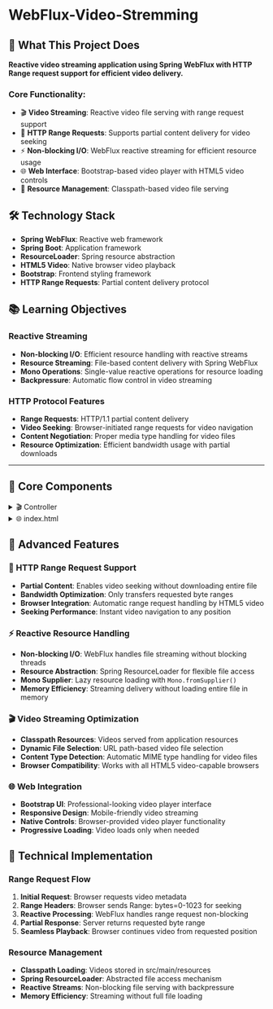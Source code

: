 # WebFlux-Video-Stremming

## 🎯 What This Project Does

**Reactive video streaming application using Spring WebFlux with HTTP Range request support for efficient video delivery.**

### Core Functionality:
- 🎬 **Video Streaming**: Reactive video file serving with range request support
- 📡 **HTTP Range Requests**: Supports partial content delivery for video seeking
- ⚡ **Non-blocking I/O**: WebFlux reactive streaming for efficient resource usage
- 🌐 **Web Interface**: Bootstrap-based video player with HTML5 video controls
- 📁 **Resource Management**: Classpath-based video file serving

## 🛠️ Technology Stack

- **Spring WebFlux**: Reactive web framework
- **Spring Boot**: Application framework
- **ResourceLoader**: Spring resource abstraction
- **HTML5 Video**: Native browser video playback
- **Bootstrap**: Frontend styling framework
- **HTTP Range Requests**: Partial content delivery protocol

## 📚 Learning Objectives

### Reactive Streaming
- **Non-blocking I/O**: Efficient resource handling with reactive streams
- **Resource Streaming**: File-based content delivery with Spring WebFlux
- **Mono Operations**: Single-value reactive operations for resource loading
- **Backpressure**: Automatic flow control in video streaming

### HTTP Protocol Features
- **Range Requests**: HTTP/1.1 partial content delivery
- **Video Seeking**: Browser-initiated range requests for video navigation
- **Content Negotiation**: Proper media type handling for video files
- **Resource Optimization**: Efficient bandwidth usage with partial downloads

---

## 📂 Core Components

<details>
<summary>🎬 Controller</summary>

**Reactive video streaming controller with Range request support**

- **What it does**: Serves video files reactively with HTTP Range request handling
- **Code implementation**: 
  - **Resource Loading**: `resourceLoader.getResource("classpath:" + name)` for file access
  - **Reactive Response**: `Mono.fromSupplier()` for non-blocking resource loading
  - **Range Header**: `@RequestHeader("Range")` for partial content requests
  - **Path Variables**: `@PathVariable String name` for dynamic video selection
- **API endpoint**: GET /video/{name} - Stream video file by name
- **Key features**:
  - **Range Support**: Handles HTTP Range headers for video seeking
  - **Reactive Loading**: Non-blocking file resource loading
  - **Dynamic Serving**: Serves any video file from classpath by name
  - **Debug Logging**: Prints Range header values for debugging
- **HTTP behavior**:
  - **Full Request**: Returns complete video file when no Range header
  - **Partial Request**: Supports byte-range requests for video seeking
  - **Browser Integration**: Works with HTML5 video controls automatically

</details>

<details>
<summary>🌐 index.html</summary>

**Bootstrap-styled video player interface**

- **What it does**: Provides web interface for video streaming with HTML5 video player
- **Code implementation**: 
  - **HTML5 Video**: `<video src="video/1. Introduction.mp4" controls preload="none">`
  - **Bootstrap Styling**: Responsive design with Bootstrap 5.1.0
  - **Video Controls**: Native browser controls for play, pause, seek, volume
  - **Responsive Layout**: Container-based layout for different screen sizes
- **Features**:
  - **Preload None**: `preload="none"` prevents automatic video loading
  - **Native Controls**: Browser-provided video player interface
  - **Responsive Design**: Bootstrap container for mobile-friendly layout
  - **Direct Integration**: Video src points to reactive streaming endpoint
- **User experience**:
  - **Instant Seeking**: Range requests enable immediate video seeking
  - **Bandwidth Efficient**: Only loads requested video segments
  - **Cross-browser**: Works with all modern browsers supporting HTML5 video

</details>

## 🌟 Advanced Features

### 📡 HTTP Range Request Support
- **Partial Content**: Enables video seeking without downloading entire file
- **Bandwidth Optimization**: Only transfers requested byte ranges
- **Browser Integration**: Automatic range request handling by HTML5 video
- **Seeking Performance**: Instant video navigation to any position

### ⚡ Reactive Resource Handling
- **Non-blocking I/O**: WebFlux handles file streaming without blocking threads
- **Resource Abstraction**: Spring ResourceLoader for flexible file access
- **Mono Supplier**: Lazy resource loading with `Mono.fromSupplier()`
- **Memory Efficiency**: Streaming delivery without loading entire file in memory

### 🎬 Video Streaming Optimization
- **Classpath Resources**: Videos served from application resources
- **Dynamic File Selection**: URL path-based video file selection
- **Content Type Detection**: Automatic MIME type handling for video files
- **Browser Compatibility**: Works with all HTML5 video-capable browsers

### 🌐 Web Integration
- **Bootstrap UI**: Professional-looking video player interface
- **Responsive Design**: Mobile-friendly video streaming
- **Native Controls**: Browser-provided video player functionality
- **Progressive Loading**: Video loads only when needed

## 🔧 Technical Implementation

### Range Request Flow
1. **Initial Request**: Browser requests video metadata
2. **Range Headers**: Browser sends Range: bytes=0-1023 for seeking
3. **Reactive Processing**: WebFlux handles range request non-blocking
4. **Partial Response**: Server returns requested byte range
5. **Seamless Playback**: Browser continues video from requested position

### Resource Management
- **Classpath Loading**: Videos stored in src/main/resources
- **Spring ResourceLoader**: Abstracted file access mechanism
- **Reactive Streams**: Non-blocking file serving with backpressure
- **Memory Efficiency**: Streaming without full file loading